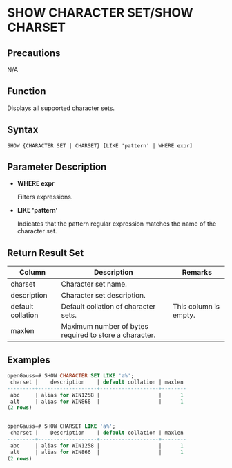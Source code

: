 # SHOW CHARACTER SET/SHOW CHARSET

## Precautions

N/A

## Function

Displays all supported character sets.

## Syntax

```
SHOW {CHARACTER SET | CHARSET} [LIKE 'pattern' | WHERE expr]
```

## Parameter Description

- **WHERE expr**

  Filters expressions.

- **LIKE 'pattern'**

  Indicates that the pattern regular expression matches the name of the character set.

## Return Result Set

| Column         | Description                        | Remarks      |
| ----------------- | ---------------------------- | ----------- |
| charset           | Character set name.      |  |
| description       | Character set description.|  |
| default collation | Default collation of character sets.        | This column is empty.|
| maxlen            | Maximum number of bytes required to store a character.|    | 

## Examples

```sql
openGauss=# SHOW CHARACTER SET LIKE 'a%';
 charset |    description    | default collation | maxlen
---------+-------------------+-------------------+--------
 abc     | alias for WIN1258 |                   |      1
 alt     | alias for WIN866  |                   |      1
(2 rows)


openGauss=# SHOW CHARSET LIKE 'a%';
 charset |    Description    | default collation | maxlen
---------+-------------------+-------------------+--------
 abc     | alias for WIN1258 |                   |      1
 alt     | alias for WIN866  |                   |      1
(2 rows)
```
